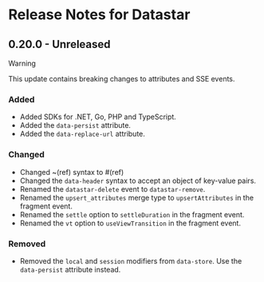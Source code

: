 # Release Notes for Datastar

## 0.20.0 - Unreleased

> [!WARNING]
> This update contains breaking changes to attributes and SSE events.

### Added

- Added SDKs for .NET, Go, PHP and TypeScript.
- Added the `data-persist` attribute.
- Added the `data-replace-url` attribute.

### Changed

- Changed ~(ref) syntax to #(ref)
- Changed the `data-header` syntax to accept an object of key-value pairs.
- Renamed the `datastar-delete` event to `datastar-remove`.
- Renamed the `upsert_attributes` merge type to `upsertAttributes` in the fragment event.
- Renamed the `settle` option to `settleDuration` in the fragment event.
- Renamed the `vt` option to `useViewTransition` in the fragment event.

### Removed
- Removed the `local` and `session` modifiers from `data-store`. Use the `data-persist` attribute instead.
